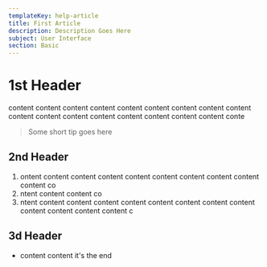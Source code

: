 ```yaml
---
templateKey: help-article
title: First Article
description: Description Goes Here
subject: User Interface
section: Basic
---
```

# 1st Header

content content content content content content content content content content content content content content content content content conte

> Some short tip goes here

## 2nd Header

1. ontent content content content content content content content content content co
2. ntent content content co
3. ntent content content content content content content content content content content content content c

## 3d Header

* content content it's the end
